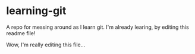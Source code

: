 # learning-git
A repo for messing around as I learn git.
I'm already learing, by editing this readme file!

Wow, I'm really editing this file...

